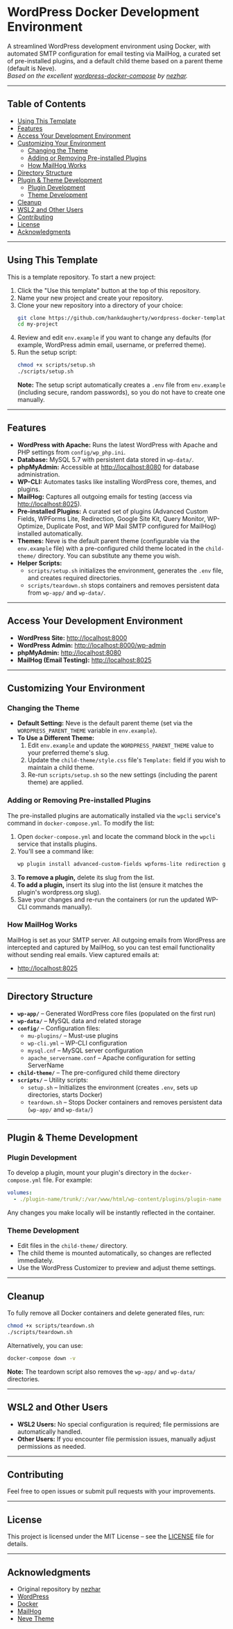 # WordPress Docker Development Environment

A streamlined WordPress development environment using Docker, with automated SMTP configuration for email testing via MailHog, a curated set of pre-installed plugins, and a default child theme based on a parent theme (default is Neve).  
*Based on the excellent [wordpress-docker-compose](https://github.com/nezhar/wordpress-docker-compose) by [nezhar](https://github.com/nezhar).*

---

## Table of Contents

- [Using This Template](#using-this-template)
- [Features](#features)
- [Access Your Development Environment](#access-your-development-environment)
- [Customizing Your Environment](#customizing-your-environment)
  - [Changing the Theme](#changing-the-theme)
  - [Adding or Removing Pre-installed Plugins](#adding-or-removing-pre-installed-plugins)
  - [How MailHog Works](#how-mailhog-works)
- [Directory Structure](#directory-structure)
- [Plugin & Theme Development](#plugin--theme-development)
  - [Plugin Development](#plugin-development)
  - [Theme Development](#theme-development)
- [Cleanup](#cleanup)
- [WSL2 and Other Users](#wsl2-and-other-users)
- [Contributing](#contributing)
- [License](#license)
- [Acknowledgments](#acknowledgments)

---

## Using This Template

This is a template repository. To start a new project:
1. Click the "Use this template" button at the top of this repository.
2. Name your new project and create your repository.
3. Clone your new repository into a directory of your choice:
   ```bash
   git clone https://github.com/hankdaugherty/wordpress-docker-template.git my-project
   cd my-project
   ```
4. Review and edit `env.example` if you want to change any defaults (for example, WordPress admin email, username, or preferred theme).
5. Run the setup script:
   ```bash
   chmod +x scripts/setup.sh
   ./scripts/setup.sh
   ```
   **Note:** The setup script automatically creates a `.env` file from `env.example` (including secure, random passwords), so you do not have to create one manually.

---

## Features

- **WordPress with Apache:** Runs the latest WordPress with Apache and PHP settings from `config/wp_php.ini`.
- **Database:** MySQL 5.7 with persistent data stored in `wp-data/`.
- **phpMyAdmin:** Accessible at [http://localhost:8080](http://localhost:8080) for database administration.
- **WP-CLI:** Automates tasks like installing WordPress core, themes, and plugins.
- **MailHog:** Captures all outgoing emails for testing (access via [http://localhost:8025](http://localhost:8025)).
- **Pre-installed Plugins:** A curated set of plugins (Advanced Custom Fields, WPForms Lite, Redirection, Google Site Kit, Query Monitor, WP-Optimize, Duplicate Post, and WP Mail SMTP configured for MailHog) installed automatically.
- **Themes:** Neve is the default parent theme (configurable via the `env.example` file) with a pre-configured child theme located in the `child-theme/` directory. You can substitute any theme you wish.
- **Helper Scripts:** 
  - `scripts/setup.sh` initializes the environment, generates the `.env` file, and creates required directories.
  - `scripts/teardown.sh` stops containers and removes persistent data from `wp-app/` and `wp-data/`.

---

## Access Your Development Environment

- **WordPress Site:** [http://localhost:8000](http://localhost:8000)
- **WordPress Admin:** [http://localhost:8000/wp-admin](http://localhost:8000/wp-admin)
- **phpMyAdmin:** [http://localhost:8080](http://localhost:8080)
- **MailHog (Email Testing):** [http://localhost:8025](http://localhost:8025)

---

## Customizing Your Environment

### Changing the Theme

- **Default Setting:** Neve is the default parent theme (set via the `WORDPRESS_PARENT_THEME` variable in `env.example`).
- **To Use a Different Theme:**  
  1. Edit `env.example` and update the `WORDPRESS_PARENT_THEME` value to your preferred theme's slug.
  2. Update the `child-theme/style.css` file's `Template:` field if you wish to maintain a child theme.
  3. Re-run `scripts/setup.sh` so the new settings (including the parent theme) are applied.

### Adding or Removing Pre-installed Plugins

The pre-installed plugins are automatically installed via the `wpcli` service's command in `docker-compose.yml`. To modify the list:
1. Open `docker-compose.yml` and locate the command block in the `wpcli` service that installs plugins.
2. You'll see a command like:
   ```bash
   wp plugin install advanced-custom-fields wpforms-lite redirection google-site-kit query-monitor wp-optimize duplicate-post wp-mail-smtp --activate --allow-root;
   ```
3. **To remove a plugin,** delete its slug from the list.
4. **To add a plugin,** insert its slug into the list (ensure it matches the plugin's wordpress.org slug).
5. Save your changes and re-run the containers (or run the updated WP-CLI commands manually).

### How MailHog Works

MailHog is set as your SMTP server. All outgoing emails from WordPress are intercepted and captured by MailHog, so you can test email functionality without sending real emails. View captured emails at:
- [http://localhost:8025](http://localhost:8025)

---

## Directory Structure

- **`wp-app/`** – Generated WordPress core files (populated on the first run)
- **`wp-data/`** – MySQL data and related storage
- **`config/`** – Configuration files:
  - `mu-plugins/` – Must-use plugins
  - `wp-cli.yml` – WP-CLI configuration
  - `mysql.cnf` – MySQL server configuration
  - `apache_servername.conf` – Apache configuration for setting ServerName
- **`child-theme/`** – The pre-configured child theme directory
- **`scripts/`** – Utility scripts:
  - `setup.sh` – Initializes the environment (creates `.env`, sets up directories, starts Docker)
  - `teardown.sh` – Stops Docker containers and removes persistent data (`wp-app/` and `wp-data/`)

---

## Plugin & Theme Development

### Plugin Development

To develop a plugin, mount your plugin's directory in the `docker-compose.yml` file. For example:
```yaml
volumes:
  - ./plugin-name/trunk/:/var/www/html/wp-content/plugins/plugin-name
```
Any changes you make locally will be instantly reflected in the container.

### Theme Development

- Edit files in the `child-theme/` directory.
- The child theme is mounted automatically, so changes are reflected immediately.
- Use the WordPress Customizer to preview and adjust theme settings.

---

## Cleanup

To fully remove all Docker containers and delete generated files, run:
```bash
chmod +x scripts/teardown.sh
./scripts/teardown.sh
```
Alternatively, you can use:
```bash
docker-compose down -v
```
**Note:** The teardown script also removes the `wp-app/` and `wp-data/` directories.

---

## WSL2 and Other Users

- **WSL2 Users:** No special configuration is required; file permissions are automatically handled.
- **Other Users:** If you encounter file permission issues, manually adjust permissions as needed.

---

## Contributing

Feel free to open issues or submit pull requests with your improvements.

---

## License

This project is licensed under the MIT License – see the [LICENSE](LICENSE) file for details.

---

## Acknowledgments

- Original repository by [nezhar](https://github.com/nezhar/wordpress-docker-compose)
- [WordPress](https://wordpress.org/)
- [Docker](https://www.docker.com/)
- [MailHog](https://github.com/mailhog/MailHog)
- [Neve Theme](https://themeisle.com/themes/neve/)
